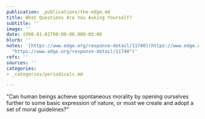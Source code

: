 ```yaml
---
publication: _publications/the-edge.md
title: What Questions Are You Asking Yourself?
subtitle: ''
image: ''
date: 1998-01-01T00:00:00.000-05:00
blurb: ''
notes: '[https://www.edge.org/response-detail/11740](https://www.edge.org/response-detail/11740
  "https://www.edge.org/response-detail/11740")'
refs: ''
sources: ''
categories:
- _categories/periodicals.md

---
```

"Can human beings achieve spontaneous morality by opening ourselves further to some basic expression of nature, or must we create and adopt a set of moral guidelines?"